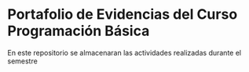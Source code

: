 # Portafolio de Evidencias del Curso Programación Básica
En este repositorio se almacenaran las actividades realizadas durante el semestre
